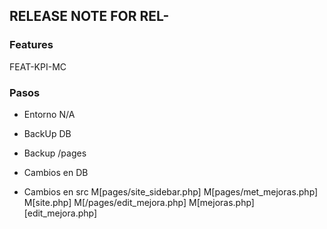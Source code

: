 ## RELEASE NOTE FOR REL-
### Features
FEAT-KPI-MC

### Pasos
- Entorno
    N/A
- BackUp DB                                                                     
- Backup /pages                                                                 
- Cambios en DB                                                                 

- Cambios en src
    M[pages/site_sidebar.php]
    M[pages/met_mejoras.php]
    M[site.php]
    M[/pages/edit_mejora.php]
    M[mejoras.php] [edit_mejora.php]